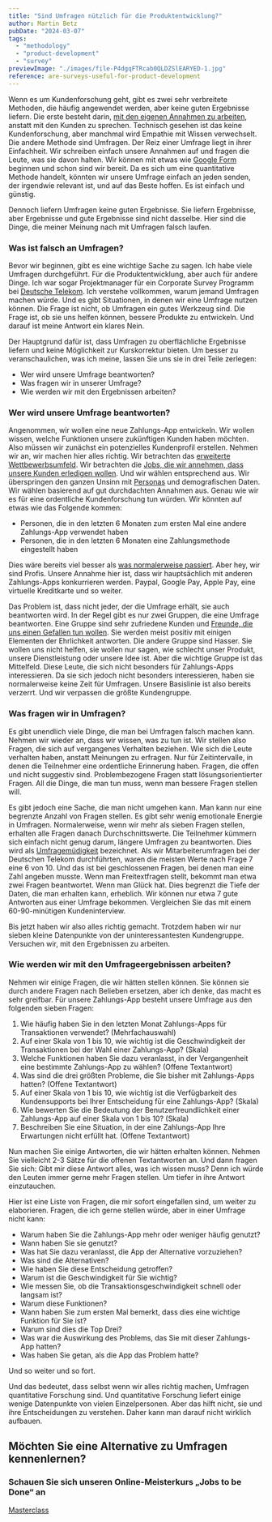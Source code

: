 ```yaml
---
title: "Sind Umfragen nützlich für die Produktentwicklung?"
author: Martin Betz
pubDate: "2024-03-07"
tags:
  - "methodology"
  - "product-development"
  - "survey"
previewImage: "./images/file-P4dgqFTRcab0QLDZSlEARYED-1.jpg"
reference: are-surveys-useful-for-product-development
---
```


Wenn es um Kundenforschung geht, gibt es zwei sehr verbreitete Methoden, die häufig angewendet werden, aber keine guten Ergebnisse liefern. Die erste besteht darin, [mit den eigenen Annahmen zu arbeiten](/blog/wir-annehmen-eine-welt-die-nicht-da-ist), anstatt mit den Kunden zu sprechen. Technisch gesehen ist das keine Kundenforschung, aber manchmal wird Empathie mit Wissen verwechselt. Die andere Methode sind Umfragen. Der Reiz einer Umfrage liegt in ihrer Einfachheit. Wir schreiben einfach unsere Annahmen auf und fragen die Leute, was sie davon halten. Wir können mit etwas wie [Google Form](https://forms.google.com/) beginnen und schon sind wir bereit. Da es sich um eine quantitative Methode handelt, könnten wir unsere Umfrage einfach an jeden senden, der irgendwie relevant ist, und auf das Beste hoffen. Es ist einfach und günstig.

Dennoch liefern Umfragen keine guten Ergebnisse. Sie liefern Ergebnisse, aber Ergebnisse und gute Ergebnisse sind nicht dasselbe. Hier sind die Dinge, die meiner Meinung nach mit Umfragen falsch laufen.

### Was ist falsch an Umfragen?

Bevor wir beginnen, gibt es eine wichtige Sache zu sagen. Ich habe viele Umfragen durchgeführt. Für die Produktentwicklung, aber auch für andere Dinge. Ich war sogar Projektmanager für ein Corporate Survey Programm bei [Deutsche Telekom](https://www.telekom.com/). Ich verstehe vollkommen, warum jemand Umfragen machen würde. Und es gibt Situationen, in denen wir eine Umfrage nutzen können. Die Frage ist nicht, ob Umfragen ein gutes Werkzeug sind. Die Frage ist, ob sie uns helfen können, bessere Produkte zu entwickeln. Und darauf ist meine Antwort ein klares Nein.

Der Hauptgrund dafür ist, dass Umfragen zu oberflächliche Ergebnisse liefern und keine Möglichkeit zur Kurskorrektur bieten. Um besser zu veranschaulichen, was ich meine, lassen Sie uns sie in drei Teile zerlegen:

- Wer wird unsere Umfrage beantworten?
- Was fragen wir in unserer Umfrage?
- Wie werden wir mit den Ergebnissen arbeiten?

### Wer wird unsere Umfrage beantworten?

Angenommen, wir wollen eine neue Zahlungs-App entwickeln. Wir wollen wissen, welche Funktionen unsere zukünftigen Kunden haben möchten. Also müssen wir zunächst ein potenzielles Kundenprofil erstellen. Nehmen wir an, wir machen hier alles richtig. Wir betrachten das [erweiterte Wettbewerbsumfeld](/blog/wie-kann-man-die-erweiterte-wettbewerbslandschaft-nutzen/). Wir betrachten die [Jobs, die wir annehmen, dass unsere Kunden erledigen wollen](/blog/verstehen-die-zu-erledigenden-aufgaben-perspektive/). Und wir wählen entsprechend aus. Wir überspringen den ganzen Unsinn mit [Personas](/en/blog/are-personas-useful-for-product-development/) und demografischen Daten. Wir wählen basierend auf gut durchdachten Annahmen aus. Genau wie wir es für eine ordentliche Kundenforschung tun würden. Wir könnten auf etwas wie das Folgende kommen:

- Personen, die in den letzten 6 Monaten zum ersten Mal eine andere Zahlungs-App verwendet haben
- Personen, die in den letzten 6 Monaten eine Zahlungsmethode eingestellt haben

Dies wäre bereits viel besser als [was normalerweise passiert](/en/blog/would-you-rather-eat-a-dolphin-or-buy-our-product/). Aber hey, wir sind Profis. Unsere Annahme hier ist, dass wir hauptsächlich mit anderen Zahlungs-Apps konkurrieren werden. Paypal, Google Pay, Apple Pay, eine virtuelle Kreditkarte und so weiter.

Das Problem ist, dass nicht jeder, der die Umfrage erhält, sie auch beantworten wird. In der Regel gibt es nur zwei Gruppen, die eine Umfrage beantworten. Eine Gruppe sind sehr zufriedene Kunden und [Freunde, die uns einen Gefallen tun wollen](https://www.momtestbook.com/). Sie werden meist positiv mit einigen Elementen der Ehrlichkeit antworten. Die andere Gruppe sind Hasser. Sie wollen uns nicht helfen, sie wollen nur sagen, wie schlecht unser Produkt, unsere Dienstleistung oder unsere Idee ist. Aber die wichtige Gruppe ist das Mittelfeld. Diese Leute, die sich nicht besonders für Zahlungs-Apps interessieren. Da sie sich jedoch nicht besonders interessieren, haben sie normalerweise keine Zeit für Umfragen. Unsere Basislinie ist also bereits verzerrt. Und wir verpassen die größte Kundengruppe.

### Was fragen wir in Umfragen?

Es gibt unendlich viele Dinge, die man bei Umfragen falsch machen kann. Nehmen wir wieder an, dass wir wissen, was zu tun ist. Wir stellen also Fragen, die sich auf vergangenes Verhalten beziehen. Wie sich die Leute verhalten haben, anstatt Meinungen zu erfragen. Nur für Zeitintervalle, in denen die Teilnehmer eine ordentliche Erinnerung haben. Fragen, die offen und nicht suggestiv sind. Problembezogene Fragen statt lösungsorientierter Fragen. All die Dinge, die man tun muss, wenn man bessere Fragen stellen will.

Es gibt jedoch eine Sache, die man nicht umgehen kann. Man kann nur eine begrenzte Anzahl von Fragen stellen. Es gibt sehr wenig emotionale Energie in Umfragen. Normalerweise, wenn wir mehr als sieben Fragen stellen, erhalten alle Fragen danach Durchschnittswerte. Die Teilnehmer kümmern sich einfach nicht genug darum, längere Umfragen zu beantworten. Dies wird als [Umfragemüdigkeit](https://granicus.com/blog/how-to-avoid-survey-fatigue/) bezeichnet. Als wir Mitarbeiterumfragen bei der Deutschen Telekom durchführten, waren die meisten Werte nach Frage 7 eine 6 von 10. Und das ist bei geschlossenen Fragen, bei denen man eine Zahl angeben musste. Wenn man Freitextfragen stellt, bekommt man etwa zwei Fragen beantwortet. Wenn man Glück hat. Dies begrenzt die Tiefe der Daten, die man erhalten kann, erheblich. Wir können nur etwa 7 gute Antworten aus einer Umfrage bekommen. Vergleichen Sie das mit einem 60-90-minütigen Kundeninterview.

Bis jetzt haben wir also alles richtig gemacht. Trotzdem haben wir nur sieben kleine Datenpunkte von der uninteressantesten Kundengruppe. Versuchen wir, mit den Ergebnissen zu arbeiten.

### Wie werden wir mit den Umfrageergebnissen arbeiten?

Nehmen wir einige Fragen, die wir hätten stellen können. Sie können sie durch andere Fragen nach Belieben ersetzen, aber ich denke, das macht es sehr greifbar. Für unsere Zahlungs-App besteht unsere Umfrage aus den folgenden sieben Fragen:

1. Wie häufig haben Sie in den letzten Monat Zahlungs-Apps für Transaktionen verwendet? (Mehrfachauswahl)
2. Auf einer Skala von 1 bis 10, wie wichtig ist die Geschwindigkeit der Transaktionen bei der Wahl einer Zahlungs-App? (Skala)
3. Welche Funktionen haben Sie dazu veranlasst, in der Vergangenheit eine bestimmte Zahlungs-App zu wählen? (Offene Textantwort)
4. Was sind die drei größten Probleme, die Sie bisher mit Zahlungs-Apps hatten? (Offene Textantwort)
5. Auf einer Skala von 1 bis 10, wie wichtig ist die Verfügbarkeit des Kundensupports bei Ihrer Entscheidung für eine Zahlungs-App? (Skala)
6. Wie bewerten Sie die Bedeutung der Benutzerfreundlichkeit einer Zahlungs-App auf einer Skala von 1 bis 10? (Skala)
7. Beschreiben Sie eine Situation, in der eine Zahlungs-App Ihre Erwartungen nicht erfüllt hat. (Offene Textantwort)

Nun machen Sie einige Antworten, die wir hätten erhalten können. Nehmen Sie vielleicht 2-3 Sätze für die offenen Textantworten an. Und dann fragen Sie sich: Gibt mir diese Antwort alles, was ich wissen muss? Denn ich würde den Leuten immer gerne mehr Fragen stellen. Um tiefer in ihre Antwort einzutauchen.

Hier ist eine Liste von Fragen, die mir sofort eingefallen sind, um weiter zu elaborieren. Fragen, die ich gerne stellen würde, aber in einer Umfrage nicht kann:

- Warum haben Sie die Zahlungs-App mehr oder weniger häufig genutzt?
- Wann haben Sie sie genutzt?
- Was hat Sie dazu veranlasst, die App der Alternative vorzuziehen?
- Was sind die Alternativen?
- Wie haben Sie diese Entscheidung getroffen?
- Warum ist die Geschwindigkeit für Sie wichtig?
- Wie messen Sie, ob die Transaktionsgeschwindigkeit schnell oder langsam ist?
- Warum diese Funktionen?
- Wann haben Sie zum ersten Mal bemerkt, dass dies eine wichtige Funktion für Sie ist?
- Warum sind dies die Top Drei?
- Was war die Auswirkung des Problems, das Sie mit dieser Zahlungs-App hatten?
- Was haben Sie getan, als die App das Problem hatte?

Und so weiter und so fort.

Und das bedeutet, dass selbst wenn wir alles richtig machen, Umfragen quantitative Forschung sind. Und quantitative Forschung liefert einige wenige Datenpunkte von vielen Einzelpersonen. Aber das hilft nicht, sie und ihre Entscheidungen zu verstehen. Daher kann man darauf nicht wirklich aufbauen.

## Möchten Sie eine Alternative zu Umfragen kennenlernen?

### Schauen Sie sich unseren Online-Meisterkurs „Jobs to be Done“ an

[Masterclass](/leistungen/mastering-jobs-to-be-done-online-workshop/)
